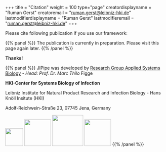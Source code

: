 +++
title = "Citation"
weight = 100
type="page"
creatordisplayname = "Ruman Gerst"
creatoremail = "ruman.gerst@leibniz-hki.de"
lastmodifierdisplayname = "Ruman Gerst"
lastmodifieremail = "ruman.gerst@leibniz-hki.de"
+++

Please cite following publication if you use our framework:

{{% panel %}}
The publication is currently in preparation. Please visit this page again later.
{{% /panel %}}

**Thanks!**

{{% panel %}}
JIPipe was developed
by [Research Group Applied Systems Biology](https://www.leibniz-hki.de/en/applied-systems-biology.html) *- Head: Prof. Dr. Marc Thilo* Figge

**HKI-Center for Systems Biology of Infection**

Leibniz Institute for Natural Product Research and Infection Biology - Hans Knöll Insitute (HKI)

Adolf-Reichwein-Straße 23, 07745 Jena, Germany

<a href="https://www.leibniz-hki.de/en/" target="_blank"><img src="/img/credits/hki.png" style="height: 4em; display: inline;"/></a>
<a href="https://www.ilrs.de/" target="_blank"><img src="/img/credits/ilrs.svg" style="height: 6em; display: inline;"/></a>
<a href="https://www.uni-jena.de/en/" target="_blank"><img src="/img/credits/uni-jena.png" style="height: 7em; display: inline;"/></a>
<a href="https://www.polytarget.uni-jena.de/" target="_blank"><img src="/img/credits/PolyTarget_logo.png" style="height: 6em; display: inline;"/></a>
{{% /panel %}}
